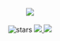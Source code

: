 <div align="center">

## <img src="https://i.hizliresim.com/g4yov4w.jpg"/>
<img src="https://img.shields.io/github/stars/openai/gpt-2?label=Stars" alt="stars">
<a href = "https://github.com/madushadhanushka/simple-sqlite/graphs/contributors">
  <img src = "https://contrib.rocks/image?repo=2005-tr/saturn"/>
</a>
<img src="https://github-profile-trophy.vercel.app/?username=favilances&theme=juicyfresh&no-bg=true" />
